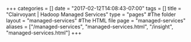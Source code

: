 +++
categories = []
date = "2017-02-12T14:08:43-07:00"
tags = []
title = "Clairvoyant | Hadoop Managed Services"
type = "pages" #The folder
layout = "managed-services" #The HTML file
page = "managed-services"
aliases = ["/managed-services", "managed-services.html", "/insight", "managed-services.html"]
+++